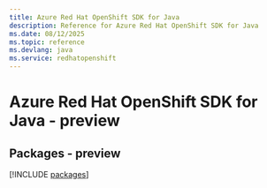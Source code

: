 ```yaml
---
title: Azure Red Hat OpenShift SDK for Java
description: Reference for Azure Red Hat OpenShift SDK for Java
ms.date: 08/12/2025
ms.topic: reference
ms.devlang: java
ms.service: redhatopenshift
---
```

# Azure Red Hat OpenShift SDK for Java - preview
## Packages - preview
[!INCLUDE [packages](red-hat-openshift-index.md)]